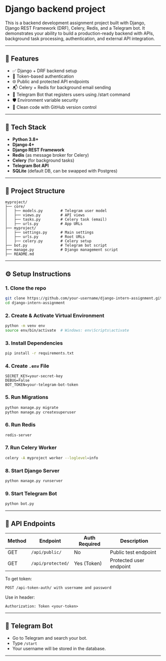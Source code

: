 # Django backend project

This is a backend development assignment project built with Django, Django REST Framework (DRF), Celery, Redis, and a Telegram bot. It demonstrates your ability to build a production-ready backend with APIs, background task processing, authentication, and external API integration.

---

## 🚀 Features

* ✅ Django + DRF backend setup
* 🔐 Token-based authentication
* 🌐 Public and protected API endpoints
* 📬 Celery + Redis for background email sending
* 🤖 Telegram Bot that registers users using /start command
* 🛡 Environment variable security
* 🧹 Clean code with GitHub version control

---

## 🧱 Tech Stack

* **Python 3.8+**
* **Django 4+**
* **Django REST Framework**
* **Redis** (as message broker for Celery)
* **Celery** (for background tasks)
* **Telegram Bot API**
* **SQLite** (default DB, can be swapped with Postgres)

---

## 📂 Project Structure

```
myproject/
├── core/
│   ├── models.py        # Telegram user model
│   ├── views.py         # API views
│   ├── tasks.py         # Celery task (email)
│   ├── urls.py          # App URLs
├── myproject/
│   ├── settings.py      # Main settings
│   ├── urls.py          # Root URLs
│   ├── celery.py        # Celery setup
├── bot.py               # Telegram bot script
├── manage.py            # Django management script
├── README.md
```

---

## ⚙️ Setup Instructions

### 1. Clone the repo

```bash
git clone https://github.com/your-username/django-intern-assignment.git
cd django-intern-assignment
```

### 2. Create & Activate Virtual Environment

```bash
python -m venv env
source env/bin/activate  # Windows: env\Scripts\activate
```

### 3. Install Dependencies

```bash
pip install -r requirements.txt
```

### 4. Create `.env` File

```
SECRET_KEY=your-secret-key
DEBUG=False
BOT_TOKEN=your-telegram-bot-token
```

### 5. Run Migrations

```bash
python manage.py migrate
python manage.py createsuperuser
```

### 6. Run Redis

```bash
redis-server
```

### 7. Run Celery Worker

```bash
celery -A myproject worker --loglevel=info
```

### 8. Start Django Server

```bash
python manage.py runserver
```

### 9. Start Telegram Bot

```bash
python bot.py
```

---

## 🧪 API Endpoints

| Method | Endpoint          | Auth Required | Description             |
| ------ | ----------------- | ------------- | ----------------------- |
| GET    | `/api/public/`    | No            | Public test endpoint    |
| GET    | `/api/protected/` | Yes (Token)   | Protected user endpoint |

To get token:

```bash
POST /api-token-auth/ with username and password
```

Use in header:

```
Authorization: Token <your-token>
```

---

## 🤖 Telegram Bot

* Go to Telegram and search your bot.
* Type `/start`
* Your username will be stored in the database.

---


